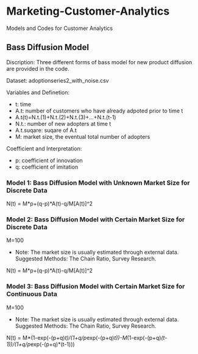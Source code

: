 # Marketing-Customer-Analytics
Models and Codes for Customer Analytics

## Bass Diffusion Model
Discription: Three different forms of bass model for new product diffusion are provided in the code.

Dataset: adoptionseries2_with_noise.csv

Variables and Definetion: 
* t: time
* A.t: number of customers who have already adpoted prior to time t
* A.t(t)=N.t.(1)+N.t.(2)+N.t.(3)+...+N.t.(t-1)
* N.t.: number of new adopters at time t
* A.t.suqare: suqare of A.t
* M: market size, the eventual total number of adopters

Coefficient and Interpretation:
* p: coefficient of innovation
* q: coefficient of imitation

### Model 1: Bass Diffusion Model with Unknown Market Size for Discrete Data

N(t) = M*p+(q-p)*A(t)-q/M[A(t)]^2

### Model 2: Bass Diffusion Model with Certain Market Size for Discrete Data

M=100
* Note: The market size is usually estimated through external data. Suggested Methods: The Chain Ratio, Survey Research.

N(t) = M*p+(q-p)*A(t)-q/M[A(t)]^2

### Model 3: Bass Diffusion Model with Certain Market Size for Continuous Data

M=100
* Note: The market size is usually estimated through external data. Suggested Methods: The Chain Ratio, Survey Research.

N(t) = M*(1-exp(-(p+q)*t)/(1+q/p*exp(-(p+q)*t))-M*(1-exp(-(p+q)*(t-1))/(1+q/p*exp(-(p+q)*(t-1)))


## 




